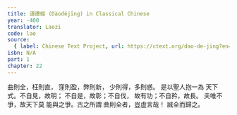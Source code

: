 ```yaml
---
title: 道德經 (Dàodéjīng) in Classical Chinese
year: -400
translator: Laozi
code: lao
source:
  { label: Chinese Text Project, url: https://ctext.org/dao-de-jing?en=off }
isbn: N/A
part: 1
chapter: 22
---
```


曲則全，枉則直，
窪則盈，弊則新，
少則得，多則惑。
是以聖人抱一為
天下式。不自見，故明；
不自是，故彰；不自伐，
故有功；不自矜，故長。
夫唯不爭，故天下莫
能與之爭。古之所謂
曲則全者，豈虛言哉！
誠全而歸之。
